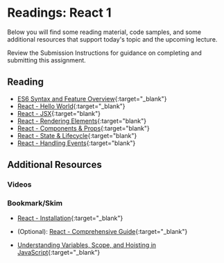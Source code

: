 # Readings: React 1

Below you will find some reading material, code samples, and some additional resources that support today's topic and the upcoming lecture.

Review the Submission Instructions for guidance on completing and submitting this assignment.

## Reading

- [ES6 Syntax and Feature Overview](https://www.taniarascia.com/es6-syntax-and-feature-overview/){:target="_blank"}
- [React - Hello World](https://reactjs.org/docs/hello-world.html){:target="_blank"}
- [React - JSX](https://reactjs.org/docs/introducing-jsx.html){:target="blank"}
- [React - Rendering Elements](https://reactjs.org/docs/rendering-elements.html){:target="blank"}
- [React - Components & Props](https://reactjs.org/docs/components-and-props.html){:target="blank"}
- [React - State & Lifecycle](https://reactjs.org/docs/state-and-lifecycle.html){:target="blank"}
- [React - Handling Events](https://reactjs.org/docs/handling-events.html){:target="blank"}

## Additional Resources

### Videos

### Bookmark/Skim

- [React - Installation](https://reactjs.org/docs/create-a-new-react-app.html){:target="_blank"}
- (Optional): [React - Comprehensive Guide](https://tylermcginnis.com/reactjs-tutorial-a-comprehensive-guide-to-building-apps-with-react/){:target="_blank"}


- [Understanding Variables, Scope, and Hoisting in JavaScript](https://www.digitalocean.com/community/tutorials/understanding-variables-scope-hoisting-in-javascript){:target="_blank"}
